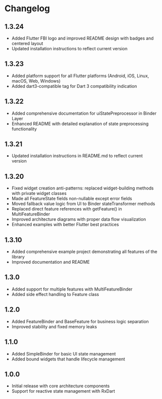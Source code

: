 # Changelog

## 1.3.24

* Added Flutter FBI logo and improved README design with badges and centered layout
* Updated installation instructions to reflect current version

## 1.3.23

* Added platform support for all Flutter platforms (Android, iOS, Linux, macOS, Web, Windows)
* Added dart3-compatible tag for Dart 3 compatibility indication

## 1.3.22

* Added comprehensive documentation for uiStatePreprocessor in Binder Layer
* Enhanced README with detailed explanation of state preprocessing functionality

## 1.3.21

* Updated installation instructions in README.md to reflect current version

## 1.3.20

* Fixed widget creation anti-patterns: replaced widget-building methods with private widget classes
* Made all FeatureState fields non-nullable except error fields
* Moved fallback value logic from UI to Binder stateTransformer methods  
* Replaced direct feature references with getFeature<T>() in MultiFeatureBinder
* Improved architecture diagrams with proper data flow visualization
* Enhanced examples with better Flutter best practices

## 1.3.10

* Added comprehensive example project demonstrating all features of the library
* Improved documentation and README

## 1.3.0

* Added support for multiple features with MultiFeatureBinder
* Added side effect handling to Feature class

## 1.2.0

* Added FeatureBinder and BaseFeature for business logic separation
* Improved stability and fixed memory leaks

## 1.1.0

* Added SimpleBinder for basic UI state management
* Added bound widgets that handle lifecycle management

## 1.0.0

* Initial release with core architecture components
* Support for reactive state management with RxDart
